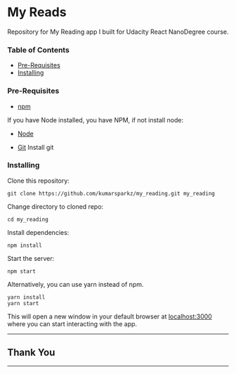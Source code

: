 # My Reads

Repository for My Reading app I built for Udacity React NanoDegree course.

### Table of Contents
* [Pre-Requisites](#prerequisites)
* [Installing](#installing)

### Pre-Requisites
* [npm](https://www.npmjs.com/)

If you have Node installed, you have NPM, if not install node:

* [Node](https://nodejs.org/en/)

* [Git](https://www.atlassian.com/git/tutorials/install-git)
  Install git

### Installing
Clone this repository:
```
git clone https://github.com/kumarsparkz/my_reading.git my_reading
```
Change directory to cloned repo:
```
cd my_reading
```
Install dependencies:
```
npm install
```
Start the server:
```
npm start
```
Alternatively, you can use yarn instead of npm.
```
yarn install
yarn start
```
This will open a new window in your default browser at [localhost:3000](http://localhost:3000/) where you can start interacting with the app.

**************************************************
## Thank You 
**************************************************
